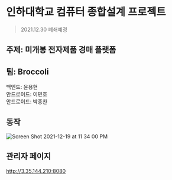 # 인하대학교 컴퓨터 종합설계 프로젝트

> 2021.12.30 폐쇄예정

## 주제: 미개봉 전자제품 경매 플랫폼

## 팀: Broccoli
백엔드: 윤용현<br>
안드로이드: 이민호<br>
안드로이드: 박종찬<br>

## 동작

![Screen Shot 2021-12-19 at 11 34 00 PM](https://user-images.githubusercontent.com/89398909/146678735-8f04bd92-d8e6-44dc-a573-fda4de4e6002.png)

## 관리자 페이지
http://3.35.144.210:8080
